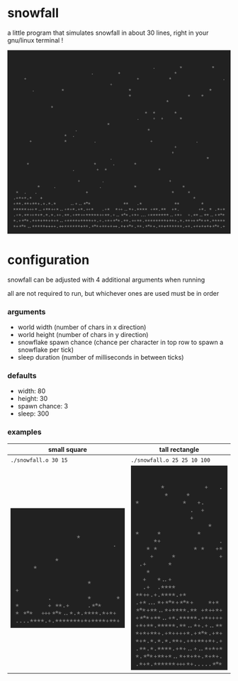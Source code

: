 # snowfall
a little program that simulates snowfall in about 30 lines, right in your gnu/linux terminal !

![snowfall preview](./imgs/preview.png)

# configuration
snowfall can be adjusted with 4 additional arguments when running

all are not required to run, but whichever ones are used must be in order

### arguments
 - world width (number of chars in x direction)
 - world height (number of chars in y direction)
 - snowflake spawn chance (chance per character in top row to spawn a snowflake per tick)
 - sleep duration (number of milliseconds in between ticks)

### defaults
 - width: 80
 - height: 30
 - spawn chance: 3
 - sleep: 300

### examples
| **small square** | **tall rectangle** |
| ---------------- | ------------------- |
| `./snowfall.o 30 15` | `./snowfall.o 25 25 10 100` |
| ![custom preview](./imgs/small_square.png) | ![custom preview 2](./imgs/column.png) |
